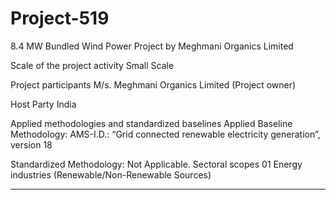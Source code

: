 # Project-519
8.4 MW Bundled Wind Power Project by Meghmani Organics Limited

Scale of the project activity Small Scale

Project participants
M/s. Meghmani Organics Limited (Project owner)

Host Party India

Applied methodologies and
standardized baselines
Applied Baseline Methodology:
AMS-I.D.: “Grid connected renewable electricity
generation”, version 18

Standardized Methodology: Not Applicable.
Sectoral scopes
01 Energy industries
(Renewable/Non-Renewable Sources)
________________

